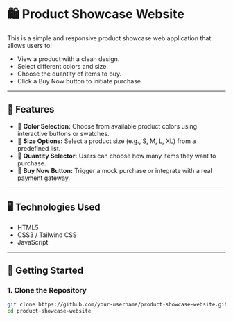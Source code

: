 # 🛍️ Product Showcase Website

This is a simple and responsive product showcase web application that allows users to:

* View a product with a clean design.
* Select different colors and size.
* Choose the quantity of items to buy.
* Click a Buy Now button to initiate purchase.

---

## 🌟 Features

* 🎨 **Color Selection:** Choose from available product colors using interactive buttons or swatches.
* 📏 **Size Options:** Select a product size (e.g., S, M, L, XL) from a predefined list.
* 🔢 **Quantity Selector:** Users can choose how many items they want to purchase.
* 🛒 **Buy Now Button:** Trigger a mock purchase or integrate with a real payment gateway.

---

## 🖥️ Technologies Used

* HTML5
* CSS3 / Tailwind CSS
* JavaScript




---

## 🚀 Getting Started

### 1. Clone the Repository

```bash
git clone https://github.com/your-username/product-showcase-website.git
cd product-showcase-website
```
